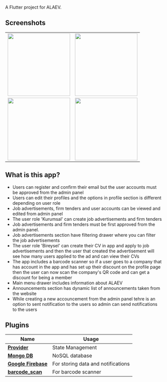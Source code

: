 A Flutter project for ALAEV.

## Screenshots


<table><tr>
<div><td style="text-align: center">
    <img src="https://i.imgur.com/zRW7S7g.png" width="200"/>
</td>
<td style="text-align: center">
<img src="https://i.imgur.com/QktfZcG.png" width="200"/>
</td></tr></div>
  <div>
  <tr><td style="text-align: center">
<img src="https://i.imgur.com/gCvJHh5.png" width="200"/>
</td>
  <td style="text-align: center">
<img src="https://i.imgur.com/eMWyUUO.png" width="200"/>
</td></tr></table></div>

## What is this app?

<ul>
    <li>Users can register and confirm their email but the user accounts must be approved from the admin panel</li>
    <li>Users can edit their profiles and the options in profile section is different depending on user role</li>
    <li>Job advertisements, firm tenders and user accounts can be viewed and edited from admin panel</li>
    <li>The user role 'Kurumsal' can create job advertisements and firm tenders</li>
    <li>Job advertisements and firm tenders must be first approved from the admin panel. </li>
    <li>Job advertisements section have filtering drawer where you can filter the job advertisements</li>
    <li>The user role 'Bireysel' can create their CV in app and apply to job advertisements and then the user that created the advertisement will see how many users applied to the ad and can view their CVs</li>
    <li>The app includes a barcode scanner so if a user goes to a company that has account in the app and has set up their discount on the profile page then the user can now scan the company's QR code and can get a discount for being a member</li>
    <li>Main menu drawer includes information about ALAEV</li>
    <li>Announcements section has dynamic list of announcements taken from the website</li>
    <li>While creating a new accouncement from the admin panel tehre is an option to sent notification to the users so admin can send notifications to the users</li>
</ul>

## Plugins

<table>
<thead>
<tr>
<th>Name</th>
<th>Usage</th>
</tr>
</thead>
<tbody>
<tr>
<td><a href="https://pub.dev/packages/provider" rel="nofollow"><strong>Provider</strong></a></td>
<td>State Management</td>
</tr>
<tr>
<td><a href="www.mongodb.com" rel="nofollow"><strong>Mongo DB</strong></a></td>
<td>NoSQL database</td>
</tr>
<tr>
<td><a href="https://firebase.google.com" rel="nofollow"><strong>Google Firebase</strong></a></td>
<td>For storing data and notifications</td>
</tr>
<tr>
<td><a href="https://pub.dev/packages/barcode_scan" rel="nofollow"><strong>barcode_scan</strong></a></td>
<td>For barcode scanner</td>
</tr>
</tbody>
</table>
